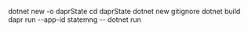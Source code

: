dotnet new -o daprState
cd daprState
dotnet new gitignore
dotnet build
dapr run --app-id statemng -- dotnet run
